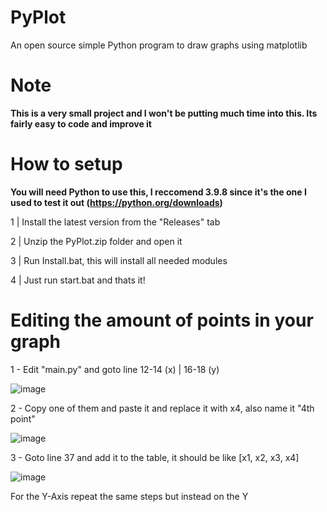 # PyPlot
An open source simple Python program to draw graphs using matplotlib

# Note
**This is a very small project and I won't be putting much time into this. Its fairly easy to code and improve it**

# How to setup
   **You will need Python to use this, I reccomend 3.9.8 since it's the one I used to test it out (https://python.org/downloads)**

1 | Install the latest version from the "Releases" tab

2 | Unzip the PyPlot.zip folder and open it

3 | Run Install.bat, this will install all needed modules

4 | Just run start.bat and thats it!


# Editing the amount of points in your graph


1 - Edit "main.py" and goto line 12-14 (x) | 16-18 (y)

![image](https://user-images.githubusercontent.com/73775954/153852824-e39775af-2541-45a0-b547-1d202a270c55.png)

2 - Copy one of them and paste it and replace it with x4, also name it "4th point"

![image](https://user-images.githubusercontent.com/73775954/153852912-6afe562e-1139-4504-bd22-c5db70767a96.png)

3 - Goto line 37 and add it to the table, it should be like [x1, x2, x3, x4]

![image](https://user-images.githubusercontent.com/73775954/153853033-85801b40-975b-4e64-a517-0e0e93121065.png)


For the Y-Axis repeat the same steps but instead on the Y
